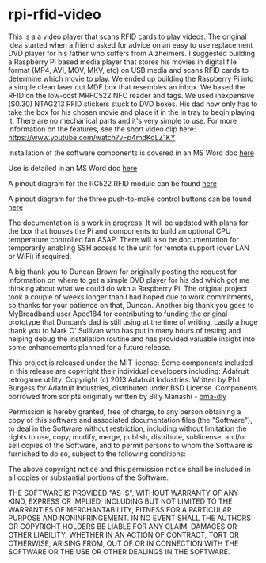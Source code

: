 # rpi-rfid-video
This is a a video player that scans RFID cards to play videos.
The original idea started when a friend asked for advice on an easy to use replacement DVD player for his father who suffers from Alzheimers.  I suggested building a Raspberry Pi based media player that stores his movies in digital file format (MP4, AVI, MOV, MKV, etc) on USB media and scans RFID cards to determine which movie to play.
We ended up building the Raspberry Pi into a simple clean laser cut MDF box that resembles an inbox.  We based the RFID on the low-cost MRFC522 NFC reader and tags.  We used inexpensive ($0.30) NTAG213 RFID stickers stuck to DVD boxes.  His dad now only has to take the box for his chosen movie and place it in the in tray to begin playing it.  There are no mechanical parts and it's very simple to use.
For more information on the features, see the short video clip here: https://www.youtube.com/watch?v=p4mdKdLZ1KY

Installation of the software components is covered in an MS Word doc [here](https://github.com/peg-leg/rpi-rfid-video/raw/master/docs/Simple%20Raspberry%20Pi%20RFID%20Media%20Player%20Installation.docx "Installation doc")

Use is detailed in an MS Word doc [here](https://github.com/peg-leg/rpi-rfid-video/raw/master/docs/Rpi%20RFID%20Movie%20Player%20Instructions%20for%20Use.docx "How to use doc")

A pinout diagram for the RC522 RFID module can be found [here](https://github.com/peg-leg/rpi-rfid-video/raw/master/docs/RFID-RC522%20Pinout.png "RC522 RFID")

A pinout diagram for the three push-to-make control buttons can be found [here](https://github.com/peg-leg/rpi-rfid-video/raw/master/docs/Push-to-make%20button%20pinout.png "Push-to-make pinout")

The documentation is a work in progress.  It will be updated with plans for the box that houses the Pi and components to build an optional CPU temperature controlled fan ASAP.  There will also be documentation for temporarily enabling SSH access to the unit for remote support (over LAN or WiFi) if required.

A big thank you to Duncan Brown for originally posting the request for information on where to get a simple DVD player for his dad which got me thinking about what we could do with a Raspberry Pi.  The original project took a couple of weeks longer than I had hoped due to work commitments, so thanks for your patience on that, Duncan.
Another big thank you goes to MyBroadband user Apoc184 for contributing to funding the original prototype that Duncan’s dad is still using at the time of writing.
Lastly a huge thank you to Mark O’ Sullivan who has put in many hours of testing and helping debug the installation routine and has provided valuable insight into some enhancements planned for a future release.

This project is released under the MIT license:
Some components included in this release are copyright their individual developers including:
Adafruit retrogame utility: Copyright (c) 2013 Adafruit Industries.  Written by Phil Burgess for Adafruit Industries, distributed under BSD License.
Components borrowed from scripts originally written by Billy Manashi - [bma-diy](https://github.com/bma-diy/rpi-rfid-video "bma-diy") 

Permission is hereby granted, free of charge, to any person obtaining a copy of this software and associated documentation files (the "Software"), to deal in the Software without restriction, including without limitation the rights to use, copy, modify, merge, publish, distribute, sublicense, and/or sell copies of the Software, and to permit persons to whom the Software is furnished to do so, subject to the following conditions:

The above copyright notice and this permission notice shall be included in all copies or substantial portions of the Software.

THE SOFTWARE IS PROVIDED "AS IS", WITHOUT WARRANTY OF ANY KIND, EXPRESS OR IMPLIED, INCLUDING BUT NOT LIMITED TO THE WARRANTIES OF MERCHANTABILITY, FITNESS FOR A PARTICULAR PURPOSE AND NONINFRINGEMENT. IN NO EVENT SHALL THE AUTHORS OR COPYRIGHT HOLDERS BE LIABLE FOR ANY CLAIM, DAMAGES OR OTHER LIABILITY, WHETHER IN AN ACTION OF CONTRACT, TORT OR OTHERWISE, ARISING FROM, OUT OF OR IN CONNECTION WITH THE SOFTWARE OR THE USE OR OTHER DEALINGS IN THE SOFTWARE.

